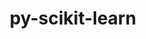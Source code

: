 ---
title: "py-scikit-learn"
layout: cache
categories: [package, develop-2025-02-16]
meta: {"compilers": ["gcc@=11.4.0", "gcc@=13.2.0"], "num_specs": 8, "num_specs_by_stack": {"e4s": 3, "ml-linux-aarch64-cpu": 3, "ml-linux-aarch64-cuda": 3, "ml-linux-x86_64-cpu": 2, "ml-linux-x86_64-rocm": 1, "root": 8}, "oss": ["ubuntu22.04", "ubuntu24.04"], "platforms": ["linux"], "stacks": ["e4s", "ml-linux-aarch64-cpu", "ml-linux-aarch64-cuda", "ml-linux-x86_64-cpu", "ml-linux-x86_64-rocm", "root"], "targets": ["aarch64", "x86_64_v3"], "versions": ["1.2.2", "1.6.1"]}
spec_details: [{"compiler": "gcc@=11.4.0", "hash": "doysixkwwv74ylftrwqtmgz5byjnlgqe", "os": "ubuntu22.04", "platform": "linux", "size": "-", "stacks": ["e4s", "root"], "tarball": "https://binaries.spack.io/develop-2025-02-16/build_cache/linux-ubuntu22.04-x86_64_v3/gcc-11.4.0/py-scikit-learn-1.6.1/linux-ubuntu22.04-x86_64_v3-gcc-11.4.0-py-scikit-learn-1.6.1-doysixkwwv74ylftrwqtmgz5byjnlgqe.spack", "target": "x86_64_v3", "variants": ["build_system=python_pip"], "versions": ["1.6.1"]}, {"compiler": "gcc@=11.4.0", "hash": "gpfe4lvxfnrv2vx542pf3c3b7ujatpfl", "os": "ubuntu22.04", "platform": "linux", "size": "-", "stacks": ["e4s", "root"], "tarball": "https://binaries.spack.io/develop-2025-02-16/build_cache/linux-ubuntu22.04-x86_64_v3/gcc-11.4.0/py-scikit-learn-1.6.1/linux-ubuntu22.04-x86_64_v3-gcc-11.4.0-py-scikit-learn-1.6.1-gpfe4lvxfnrv2vx542pf3c3b7ujatpfl.spack", "target": "x86_64_v3", "variants": ["build_system=python_pip"], "versions": ["1.6.1"]}, {"compiler": "gcc@=11.4.0", "hash": "bvu6jmrcn37mxdm6olssq5732p73sg25", "os": "ubuntu22.04", "platform": "linux", "size": "-", "stacks": ["e4s", "root"], "tarball": "https://binaries.spack.io/develop-2025-02-16/build_cache/linux-ubuntu22.04-x86_64_v3/gcc-11.4.0/py-scikit-learn-1.6.1/linux-ubuntu22.04-x86_64_v3-gcc-11.4.0-py-scikit-learn-1.6.1-bvu6jmrcn37mxdm6olssq5732p73sg25.spack", "target": "x86_64_v3", "variants": ["build_system=python_pip"], "versions": ["1.6.1"]}, {"compiler": "gcc@=13.2.0", "hash": "b25titbiac7dfbawbwek7lhamhsgwrih", "os": "ubuntu24.04", "platform": "linux", "size": "-", "stacks": ["ml-linux-aarch64-cpu", "ml-linux-aarch64-cuda", "root"], "tarball": "https://binaries.spack.io/develop-2025-02-16/build_cache/linux-ubuntu24.04-aarch64/gcc-13.2.0/py-scikit-learn-1.6.1/linux-ubuntu24.04-aarch64-gcc-13.2.0-py-scikit-learn-1.6.1-b25titbiac7dfbawbwek7lhamhsgwrih.spack", "target": "aarch64", "variants": ["build_system=python_pip"], "versions": ["1.6.1"]}, {"compiler": "gcc@=13.2.0", "hash": "uflc2dov7eukdue5ukiszdpdgldyfr7s", "os": "ubuntu24.04", "platform": "linux", "size": "-", "stacks": ["ml-linux-aarch64-cpu", "ml-linux-aarch64-cuda", "root"], "tarball": "https://binaries.spack.io/develop-2025-02-16/build_cache/linux-ubuntu24.04-aarch64/gcc-13.2.0/py-scikit-learn-1.2.2/linux-ubuntu24.04-aarch64-gcc-13.2.0-py-scikit-learn-1.2.2-uflc2dov7eukdue5ukiszdpdgldyfr7s.spack", "target": "aarch64", "variants": ["build_system=python_pip"], "versions": ["1.2.2"]}, {"compiler": "gcc@=13.2.0", "hash": "yocycsxnetypsodwcbyxt3hg3xjozyh2", "os": "ubuntu24.04", "platform": "linux", "size": "-", "stacks": ["ml-linux-aarch64-cpu", "ml-linux-aarch64-cuda", "root"], "tarball": "https://binaries.spack.io/develop-2025-02-16/build_cache/linux-ubuntu24.04-aarch64/gcc-13.2.0/py-scikit-learn-1.6.1/linux-ubuntu24.04-aarch64-gcc-13.2.0-py-scikit-learn-1.6.1-yocycsxnetypsodwcbyxt3hg3xjozyh2.spack", "target": "aarch64", "variants": ["build_system=python_pip"], "versions": ["1.6.1"]}, {"compiler": "gcc@=13.2.0", "hash": "k56xpefsdbvns7zyxt2pohzi7cymi6p5", "os": "ubuntu24.04", "platform": "linux", "size": "-", "stacks": ["ml-linux-x86_64-cpu", "root"], "tarball": "https://binaries.spack.io/develop-2025-02-16/build_cache/linux-ubuntu24.04-x86_64_v3/gcc-13.2.0/py-scikit-learn-1.6.1/linux-ubuntu24.04-x86_64_v3-gcc-13.2.0-py-scikit-learn-1.6.1-k56xpefsdbvns7zyxt2pohzi7cymi6p5.spack", "target": "x86_64_v3", "variants": ["build_system=python_pip"], "versions": ["1.6.1"]}, {"compiler": "gcc@=13.2.0", "hash": "k3rh6wo6k32uoarj6xbh7vk6wcu4zjuy", "os": "ubuntu24.04", "platform": "linux", "size": "-", "stacks": ["ml-linux-x86_64-cpu", "ml-linux-x86_64-rocm", "root"], "tarball": "https://binaries.spack.io/develop-2025-02-16/build_cache/linux-ubuntu24.04-x86_64_v3/gcc-13.2.0/py-scikit-learn-1.2.2/linux-ubuntu24.04-x86_64_v3-gcc-13.2.0-py-scikit-learn-1.2.2-k3rh6wo6k32uoarj6xbh7vk6wcu4zjuy.spack", "target": "x86_64_v3", "variants": ["build_system=python_pip"], "versions": ["1.2.2"]}]
---
